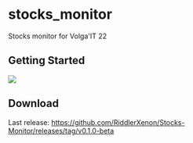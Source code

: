 # stocks_monitor

Stocks monitor for Volga'IT 22

## Getting Started

![](https://media2.giphy.com/media/rPX3cX18GWnfNRSeg0/giphy.gif?cid=790b7611e3acefa4d7d16cd98d8e652967a434567fcab5a9&rid=giphy.gif&ct=g)

## Download

Last release: https://github.com/RiddlerXenon/Stocks-Monitor/releases/tag/v0.1.0-beta
